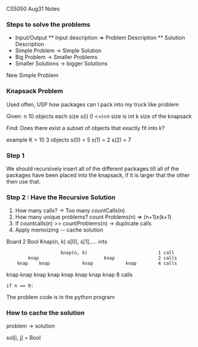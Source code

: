 CS5050 Aug31 Notes

### Steps to solve the problems
* Input/Output
** Input description => Problem Description
** Solution Description
* Simple Problem -> Simple Solution
* Big Problem -> Smaller Problems
* Smaller Solutions -> bigger Solutions

New Simple Problem

### Knapsack Problem

Used often, USP how packages can I pack into my truck like problem

Given: 
	n 10 objects
		each size s(i) 0 <=i<n
		size is int
	k size of the knapsack
	
Find: Does there exist a subset of objects that exactly fit into k?

example
K = 10
3 objects
	s(0) = 5
	s(1) = 2
	s(2) = 7

### Step 1
We should recursively insert all of the different packages till all of the packages have been placed into the knapsack, if it is larger that the other then use that.


### Step 2 : Have the Recursive Solution

1. How many calls? -> Too many countCalls(n)
2. How many unique problems?   count Problems(n) => (n+1)x(k+1)
3. If countcalls(n) >> countProblems(n) -> duplicate calls
4. Apply memoizing -- cache solution


Board 2
Bool 	Knap(n, k)		s[0], s[1],....
								ints

						knap(n, k)							1 call
			knap						knap				2 calls
		knap	knap			knap			knap		4 calls
knap	knap knap	knap 	knap 	knap	knap	knap	8 calls

	if n == 0:
The problem code is in the python program


### How to cache the solution

problem -> solution


sol[i, j] = Bool
